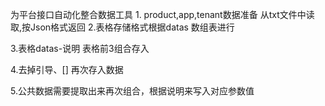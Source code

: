 为平台接口自动化整合数据工具
1.
 product,app,tenant数据准备
 从txt文件中读取,按Json格式返回
 2.表格存储格式根据datas 数组表进行

 3.表格datas-说明 表格前3组合存入

 4.去掉引导、[] 再次存入数据

 5.公共数据需要提取出来再次组合，根据说明来写入对应参数值